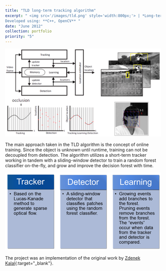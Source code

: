 ```yaml
---
title: "TLD long-term tracking algorithm"
excerpt: " <img src='/images/tld.png' style='width:800px;'> | *Long-term tracking of previously unknown objects in unconstrained environments.* <br> <br>
Developed using: **C++, OpenCV** "
date: "June 2012"
collection: portfolio
priority: "5"
---
```


<img src='/images/tld.png'>

The  main  approach  taken  in  the  TLD  algorithm  is  the  concept  of  online  training.  Since the object is unknown until runtime, training can not be decoupled from detection. The algorithm utilizes a short-term tracker working in tandem with a sliding-window detector to train a random forest classifier on-the-fly, and grow and improve the decision forest with time. 

<img src='/images/tld2.png'>


The project was an implementation of the original work by [Zdenek Kalal](http://kahlan.eps.surrey.ac.uk/featurespace/tld/){:target="_blank"}.